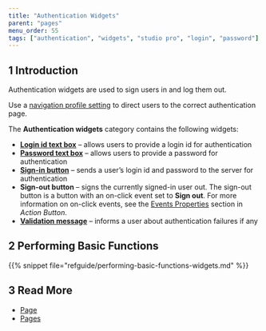 ```yaml
---
title: "Authentication Widgets"
parent: "pages"
menu_order: 55
tags: ["authentication", "widgets", "studio pro", "login", "password"]
---
```


## 1 Introduction

Authentication widgets are used to sign users in and log them out. 

Use a [navigation profile setting](navigation#authentication) to direct users to the correct authentication page.

The **Authentication widgets** category contains the following widgets:

* [**Login id text box**](login-id-text-box) – allows users to provide a login id for authentication
* [**Password text box**](password-text-box) – allows users to provide a password for authentication
* [**Sign-in button**](sign-in-button) – sends a user’s login id and password to the server for authentication
* **Sign-out button** – signs the currently signed-in user out. The sign-out button is a button with an on-click event set to **Sign out**. For more information on on-click events, see the [Events Properties](action-button#events-on-click) section in *Action Button*. 
* [**Validation message**](validation-message) – informs a user about authentication failures if any

## 2 Performing Basic Functions

{{% snippet file="refguide/performing-basic-functions-widgets.md" %}}

## 3 Read More

* [Page](page)
* [Pages](pages)
